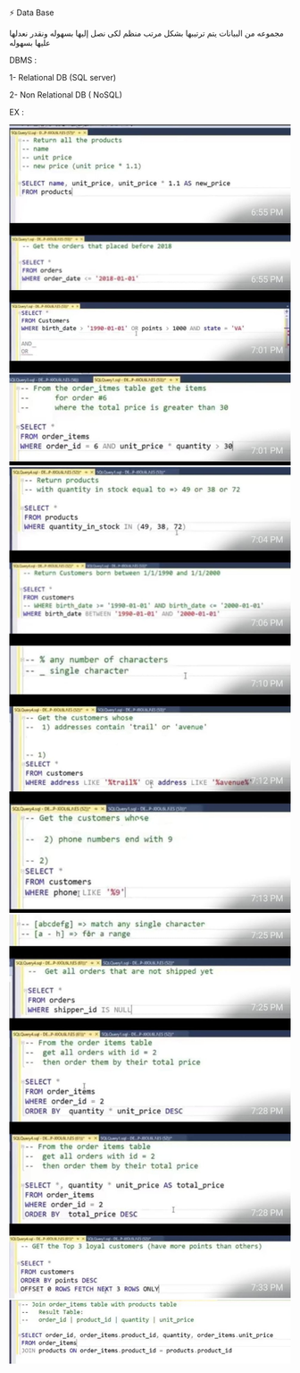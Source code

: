 ⚡ Data Base 

مجموعه من البيانات يتم ترتيبها بشكل مرتب منظم لكى نصل إليها بسهوله ونقدر نعدلها عليها بسهوله 

DBMS :

1- Relational DB (SQL server)

2- Non Relational DB ( NoSQL)

EX :

![db1](images/db1.jpeg)
![db2](images/db2.jpeg)
![db3](images/db3.jpeg)
![db4](images/db4.jpeg)
